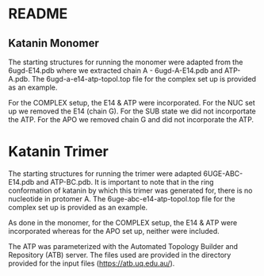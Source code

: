 # README
## Katanin Monomer
The starting structures for running the monomer were adapted from the 6ugd-E14.pdb where we extracted chain A - 6ugd-A-E14.pdb and ATP-A.pdb. The 6ugd-a-e14-atp-topol.top file for the complex set up is provided as an example.

For the COMPLEX setup, the E14 & ATP were incorporated. For the NUC set up we removed the E14 (chain G). For the SUB state we did not incorportate the ATP. For the APO we removed chain G and did not incorporate the ATP.

# Katanin Trimer
The starting structures for running the trimer were adapted 6UGE-ABC-E14.pdb and ATP-BC.pdb. It is important to note that in the ring conformation of katanin by which this trimer was generated for, there is no nucleotide in protomer A. The 6uge-abc-e14-atp-topol.top file for the complex set up is provided as an example. 

As done in the monomer, for the COMPLEX setup, the E14 & ATP were incorporated whereas for the APO set up, neither were included.

The ATP was parameterized with the Automated Topology Builder and Repository (ATB) server. The files used are provided in the directory provided for the input files (https://atb.uq.edu.au/).
